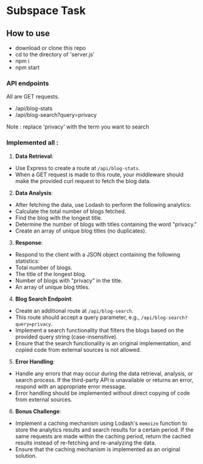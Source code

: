 # Subspace Task

## How to use

- download or clone this repo
- cd to the directory of 'server.js'
- npm i
- npm start

### API endpoints

All are GET requests.

- /api/blog-stats
- /api/blog-search?query=privacy

Note : replace 'privacy' with the term you want to search

### Implemented all :

1. **Data Retrieval**:
- Use Express to create a route at `/api/blog-stats`.
- When a GET request is made to this route, your middleware should make the provided curl request to fetch the blog data.
2. **Data Analysis**:
- After fetching the data, use Lodash to perform the following analytics:
- Calculate the total number of blogs fetched.
- Find the blog with the longest title.
- Determine the number of blogs with titles containing the word "privacy."
- Create an array of unique blog titles (no duplicates).
3. **Response**:
- Respond to the client with a JSON object containing the following statistics:
- Total number of blogs.
- The title of the longest blog.
- Number of blogs with "privacy" in the title.
- An array of unique blog titles.
4. **Blog Search Endpoint**:
- Create an additional route at `/api/blog-search`.
- This route should accept a query parameter, e.g., `/api/blog-search?query=privacy`.
- Implement a search functionality that filters the blogs based on the provided query string (case-insensitive).
- Ensure that the search functionality is an original implementation, and copied code from external sources is not allowed.
5. **Error Handling**:
- Handle any errors that may occur during the data retrieval, analysis, or search process. If the third-party API is unavailable or returns an error, respond with an appropriate error message.
- Error handling should be implemented without direct copying of code from external sources.
6. **Bonus Challenge**:
- Implement a caching mechanism using Lodash's `memoize` function to store the analytics results and search results for a certain period. If the same requests are made within the caching period, return the cached results instead of re-fetching and re-analyzing the data.
- Ensure that the caching mechanism is implemented as an original solution.